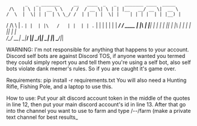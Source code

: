            _   _ _______     __   ____  _   _   _______ ____  _____  
     /\   | \ | |  __ \ \   / /  / __ \| \ | | |__   __/ __ \|  __ \ 
    /  \  |  \| | |  | \ \_/ /  | |  | |  \| |    | | | |  | | |__) |
   / /\ \ | . ` | |  | |\   /   | |  | | . ` |    | | | |  | |  ___/ 
  / ____ \| |\  | |__| | | |    | |__| | |\  |    | | | |__| | |     
 /_/    \_\_| \_|_____/  |_|     \____/|_| \_|    |_|  \____/|_|     
                                                                     
WARNING:
I'm not responsible for anything that happens to your account. Discord self bots are against Discord TOS, if anyone wanted you termed they could simply report you and tell them you're using a self bot, also self bots violate dank memer's rules. So if you are caught it's game over.

Requirements:
pip install -r requirements.txt
You will also need a Hunting Rifle, Fishing Pole, and a laptop to use this.

How to use:
Put your alt discord account token in the middle of the quotes in line 12, then put your main discord account's id in line 13.
After that go into the channel you want to use to farm and type /--/farm (make a private text channel for best results_